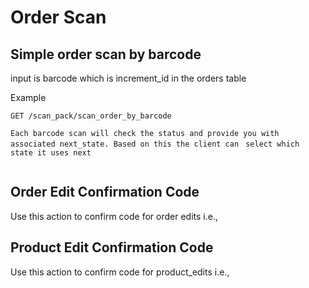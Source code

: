 # Order Scan

## Simple order scan by barcode

input is barcode which is increment_id in the orders table

Example

`GET /scan_pack/scan_order_by_barcode`

`Each barcode scan will check the status and provide you with associated next_state. Based on this the client can `
` select which state it uses next `

```js

```


## Order Edit Confirmation Code

Use this action to confirm code for order edits i.e., 


## Product Edit Confirmation Code

Use this action to confirm code for product_edits i.e., 
